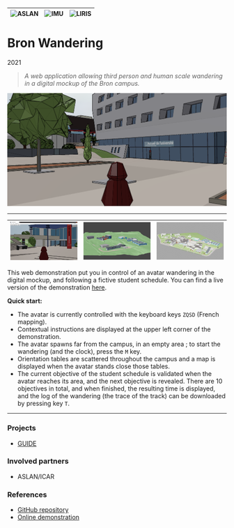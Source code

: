 |![ASLAN](/partners/Aslan100.png#center)|![IMU](/partners/LabexIMU_100.png#center)|![LIRIS](/partners/logo_liris_100.png#center)|
|---|---|---|


# Bron Wandering
2021

>*A web application allowing third person and human scale wandering in a digital mockup of the Bron campus.*

![](webapp-view2.png)

***

|![](webapp-view1.png#center)|![](blender-aerial-view-11-17.png#center)|![](blender-aerial-view-final.png#center)|
|---|---|---|


This web demonstration put you in control of an avatar wandering in the digital mockup, and following a fictive student schedule.
You can find a live version of the demonstration [here][demo].

**Quick start:**
* The avatar is currently controlled with the keyboard keys `ZQSD` (French mapping).
* Contextual instructions are displayed at the upper left corner of the demonstration.
* The avatar spawns far from the campus, in an empty area ; to start the wandering (and the clock), press the `M` key.
* Orientation tables are scattered throughout the campus and a map is displayed when the avatar stands close those tables.
* The current objective of the student schedule is validated when the avatar reaches its area, and the next objective is revealed.
  There are 10 objectives in total, and when finished, the resulting time is displayed, and the log of the wandering (the trace of the track) can be downloaded by pressing key `T`.

***

### Projects
* [GUIDE](/projects/project_Guide)

### Involved partners
* ASLAN/ICAR

### References
[demo]: https://deambulation-bron.vcityliris.data.alpha.grandlyon.com/

* [GitHub repository](https://github.com/VCityTeam/UD-Demo-DatAgora-Deambulation-Bron)
* [Online demonstration][demo]
